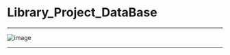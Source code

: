 # Library_Project_DataBase

***

![image](https://github.com/BaselAbuHamed/Library_Project_DataBase/assets/107325485/c2f319dc-8dcf-4fb1-9182-e746ef9b50df)

***
